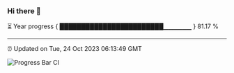 ### Hi there 👋

⏳ Year progress { ████████████████████████▁▁▁▁▁▁ } 81.17 %

---

⏰ Updated on Tue, 24 Oct 2023 06:13:49 GMT

![Progress Bar CI](https://github.com/liununu/liununu/workflows/Progress%20Bar%20CI/badge.svg)
